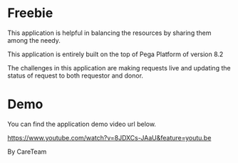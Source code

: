 # Freebie

This application is helpful in balancing the resources by sharing them among the needy.

This application is entirely built on the top of Pega Platform of version 8.2

The challenges in this application are making requests live and updating the status of request to both requestor and donor.

# Demo
You can find the application demo video url below.

https://www.youtube.com/watch?v=8JDXCs-JAaU&feature=youtu.be

By CareTeam

